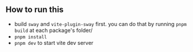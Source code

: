 ## How to run this
- build `sway` and `vite-plugin-sway` first. you can do that by running `pnpm build` at each package's folder/ 
- `pnpm install`
- `pnpm dev` to start vite dev server
 